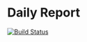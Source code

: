 # Daily Report

[![Build Status](https://travis-ci.org/binary-com/daily-report.svg?branch=master)](https://travis-ci.org/binary-com/daily-report)

